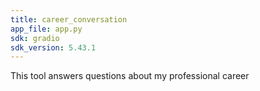 ```yaml
---
title: career_conversation
app_file: app.py
sdk: gradio
sdk_version: 5.43.1
---
```

This tool answers questions about my professional career
